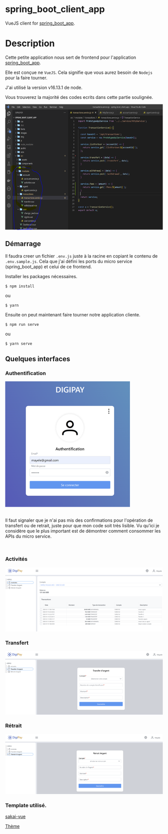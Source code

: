 # spring_boot_client_app
VueJS client for  <a href="https://github.com/jeremielodi/spring_boot_client_app.git">spring_boot_app</a>.

# Description

Cette petite application nous sert de frontend pour l'application <a href="https://github.com/jeremielodi/spring_boot_client_app.git">spring_boot_app</a>.

Elle est conçue ne ```VueJS```. Cela signifie que vous aurez besoin de ```Nodejs``` pour la faire tourner.

J'ai utilisé la version v16.13.1 de node.

Vous trouverez la majorité des codes ecrits dans cette partie soulignée.

<img src="./screens/codes.PNG" height="400"/>


## Démarrage

Il faudra creer un fichier ```.env.js``` juste à la racine en copiant le contenu de ```.env.sample.js```. Cela que j'ai défini les ports du micro service (spring_boot_app) et celui de ce frontend.

Installer les packages nécessaires.

```shell
$ npm install
```
ou


```shell
$ yarn
```

Ensuite on peut maintenant faire tourner notre application cliente.

```shell
$ npm run serve
```
ou


```shell
$ yarn serve
```

## Quelques interfaces

### Authentification

<img src="./screens/login.PNG" height="400"/>
<br/><br/>
<p>
Il faut signaler que je n'ai pas mis des confirmations pour l'opération de transfert ou de retrait, juste pour que mon code soit très lisible. Vu qu'ici je considère que le plus important est de démontrer comment consommer les APIs du micro service.
</p>
<br/>

### Activités

<img src="./screens/activities.PNG" />


### Transfert

<img src="./screens/transfer.PNG" />

### Rétrait

<img src="./screens/withdrawal.PNG" />

<br/>

### Template utilisé.


<a href="https://www.primefaces.org/sakai-vue">sakai-vue</a>

<a href="https://primefaces.org/primevue/setup">Thème</a>
